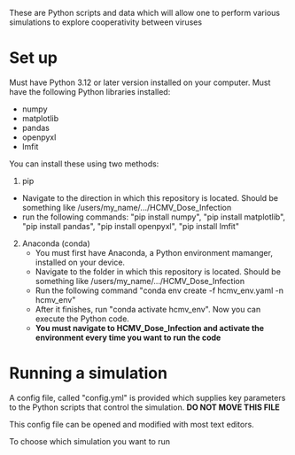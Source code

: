 These are Python scripts and data which will allow one to perform various simulations to explore cooperativity between viruses

# Set up
Must have Python 3.12 or later version installed on your computer.
Must have the following Python libraries installed:
 - numpy
 - matplotlib
 - pandas
 - openpyxl
 - lmfit

You can install these using two methods:
1. pip
 - Navigate to the direction in which this repository is located. Should be something like /users/my_name/.../HCMV_Dose_Infection
 - run the following commands: "pip install numpy", "pip install matplotlib", "pip install pandas", "pip install openpyxl", "pip install lmfit"
2. Anaconda (conda)
   - You must first have Anaconda, a Python environment mamanger, installed on your device.
   - Navigate to the folder in which this repository is located. Should be something like /users/my_name/.../HCMV_Dose_Infection
   - Run the following command "conda env create -f hcmv_env.yaml -n hcmv_env"
   - After it finishes, run "conda activate hcmv_env". Now you can execute the Python code.
   - **You must navigate to HCMV_Dose_Infection and activate the environment every time you want to run the code**

  # Running a simulation

  A config file, called "config.yml" is provided which supplies key parameters to the Python scripts that control the simulation. **DO NOT MOVE THIS FILE**

  This config file can be opened and modified with most text editors.

  To choose which simulation you want to run